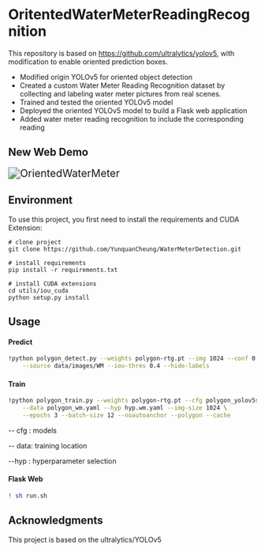 # OritentedWaterMeterReadingRecognition

This repository is based on https://github.com/ultralytics/yolov5, with modification to enable oriented prediction boxes.

- Modified origin YOLOv5 for oriented object detection
- Created a custom Water Meter Reading Recognition dataset by collecting and labeling water meter pictures from real scenes.
- Trained and tested the oriented YOLOv5 model
- Deployed the oriented YOLOv5 model to build a Flask web application
- Added water meter reading recognition to include the corresponding reading


## New Web Demo

<img src="./newDemo.gif" alt="OrientedWaterMeter" style="zoom:150%;" />

## Environment

To use this project, you first need to install the requirements and CUDA Extension:

```
# clone project
git clone https://github.com/YunquanCheung/WaterMeterDetection.git

# install requirements
pip install -r requirements.txt

# install CUDA extensions
cd utils/iou_cuda
python setup.py install
```

## Usage

#### Predict

```bash
!python polygon_detect.py --weights polygon-rtg.pt --img 1024 --conf 0.75 \
    --source data/images/WM --iou-thres 0.4 --hide-labels
```

#### Train

```bash
!python polygon_train.py --weights polygon-rtg.pt --cfg polygon_yolov5s_wm.yaml \
    --data polygon_wm.yaml --hyp hyp.wm.yaml --img-size 1024 \
    --epochs 3 --batch-size 12 --noautoanchor --polygon --cache
```

-- cfg    : models

-- data:  training location

--hyp   : hyperparameter selection

#### Flask Web

```bash
! sh run.sh
```

## Acknowledgments

This project is based on the ultralytics/YOLOv5


